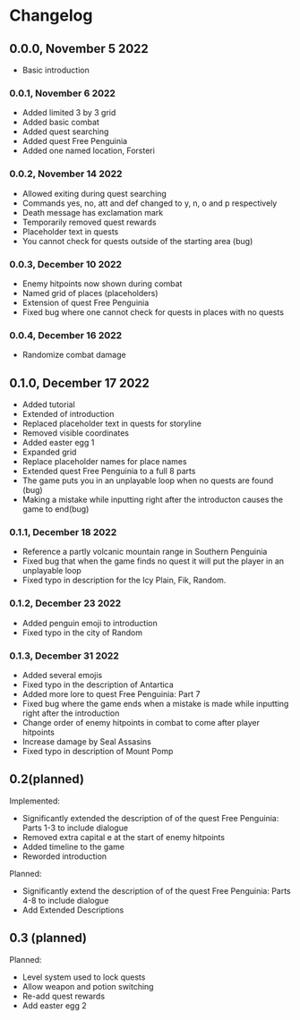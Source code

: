 # Changelog

## 0.0.0, November 5 2022

- Basic introduction

### 0.0.1, November 6 2022

- Added limited 3 by 3 grid
- Added basic combat
- Added quest searching
- Added quest Free Penguinia
- Added one named location, Forsteri

### 0.0.2, November 14 2022

- Allowed exiting during quest searching
- Commands yes, no, att and def changed to y, n, o and p respectively
- Death message has exclamation mark
- Temporarily removed quest rewards
- Placeholder text in quests
- You cannot check for quests outside of the starting area (bug)

### 0.0.3, December 10 2022

- Enemy hitpoints now shown during combat
- Named grid of places (placeholders)
- Extension of quest Free Penguinia
- Fixed bug where one cannot check for quests in places with no quests

### 0.0.4, December 16 2022

- Randomize combat damage

## 0.1.0, December 17 2022

- Added tutorial
- Extended of introduction
- Replaced placeholder text in quests for storyline
- Removed visible coordinates
- Added easter egg 1
- Expanded grid
- Replace placeholder names for place names
- Extended quest Free Penguinia to a full 8 parts
- The game puts you in an unplayable loop when no quests are found (bug)
- Making a mistake while inputting right after the introducton causes the game to end(bug)

### 0.1.1, December 18 2022

- Reference a partly volcanic mountain range in Southern Penguinia
- Fixed bug that when the game finds no quest it will put the player in an unplayable loop
- Fixed typo in description for the Icy Plain, Fik, Random.

### 0.1.2, December 23 2022

- Added penguin emoji to introduction
- Fixed typo in the city of Random

### 0.1.3, December 31 2022

- Added several emojis
- Fixed typo in the description of Antartica
- Added more lore to quest Free Penguinia: Part 7
- Fixed bug where the game ends when a mistake is made while inputting right after the introduction
- Change order of enemy hitpoints in combat to come after player hitpoints
- Increase damage by Seal Assasins
- Fixed typo in description of Mount Pomp

## 0.2(planned)

Implemented:

- Significantly extended the description of of the quest Free Penguinia: Parts 1-3 to include dialogue
- Removed extra capital e at the start of enemy hitpoints
- Added timeline to the game
- Reworded introduction

Planned:

- Significantly extend the description of of the quest Free Penguinia: Parts 4-8 to include dialogue
- Add Extended Descriptions

## 0.3 (planned)

Planned:

- Level system used to lock quests
- Allow weapon and potion switching
- Re-add quest rewards
- Add easter egg 2
